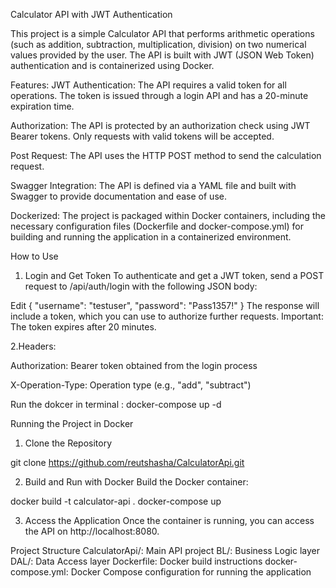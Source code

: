 Calculator API with JWT Authentication

This project is a simple Calculator API that performs arithmetic operations (such as addition, subtraction, multiplication, division) 
on two numerical values provided by the user. The API is built with JWT (JSON Web Token) authentication and is containerized using Docker.

Features:
JWT Authentication: The API requires a valid token for all operations. The token is issued through a login API and has a 20-minute expiration time.

Authorization: The API is protected by an authorization check using JWT Bearer tokens. Only requests with valid tokens will be accepted.

Post Request: The API uses the HTTP POST method to send the calculation request.

Swagger Integration: The API is defined via a YAML file and built with Swagger to provide documentation and ease of use.

Dockerized: The project is packaged within Docker containers, including the necessary configuration files (Dockerfile and docker-compose.yml) for building and running the application in a containerized environment.

How to Use
1. Login and Get Token
To authenticate and get a JWT token, send a POST request to /api/auth/login with the following JSON body:

Edit
{
  "username": "testuser",
  "password": "Pass1357!"
}
The response will include a token, which you can use to authorize further requests.
Important: The token expires after 20 minutes.

2.Headers:

Authorization: Bearer token obtained from the login process

X-Operation-Type: Operation type (e.g., "add", "subtract")

Run the dokcer in terminal : docker-compose up -d


Running the Project in Docker
1. Clone the Repository

git clone https://github.com/reutshasha/CalculatorApi.git

2. Build and Run with Docker
Build the Docker container:

docker build -t calculator-api .
docker-compose up

3. Access the Application
Once the container is running, you can access the API on http://localhost:8080.

Project Structure
CalculatorApi/: Main API project
BL/: Business Logic layer
DAL/: Data Access layer
Dockerfile: Docker build instructions
docker-compose.yml: Docker Compose configuration for running the application
